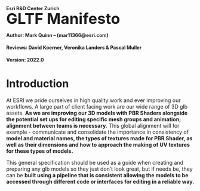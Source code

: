 
<h1 style="font-size: 0.8rem; margin-bottom: -0.3rem;">Esri R&D Center Zurich</h1>
<h2 style="font-size: 2.5rem; margin-top: 0;margin-bottom: -0.3rem;">GLTF Manifesto</h2>
<h1 style="font-size: 0.8rem; margin-bottom: 0rem;">Author: Mark Quinn – (mar11366@esri.com)</h1>
<h1 style="font-size: 0.8rem; margin-bottom: -0rem;">Reviews: David Koerner, Veronika Landers & Pascal Muller</h1>
<h1 style="font-size: 0.8rem; margin-bottom: 1rem;">Version: 2022.0</h1>

# Introduction
At ESRI we pride ourselves in high quality work and ever improving our
workflows. A large part of client facing work are our wide range of 3D
glb assets. **As we are improving our 3D models with PBR Shaders
alongside the potential set ups for editing specific mesh groups and
animation; alignment between teams is necessary**. This global alignment
will for example - communicate and consolidate the importance in
consistency of **model and material names, the types of textures made
for PBR Shader, as well as their dimensions and how to approach the
making of UV textures for these types of models.**

This general specification should be used as a guide when creating and
preparing any glb models so they just don’t look great, but if needs be,
they can be **built using a pipeline that is consistent allowing the
models to be accessed through different code or interfaces for editing
in a reliable way.**
